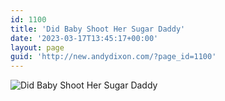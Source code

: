 ```yaml
---
id: 1100
title: 'Did Baby Shoot Her Sugar Daddy'
date: '2023-03-17T13:45:17+00:00'
layout: page
guid: 'http://new.andydixon.com/?page_id=1100'
---
```


![Did Baby Shoot Her Sugar Daddy](https://i0.wp.com/assets.g8x2.ldn.idrivee2-23.com/posters/Did%20Baby%20Shoot%20Her%20Sugar%20Daddy%2001.jpg?w=1200&ssl=1 "Did Baby Shoot Her Sugar Daddy")